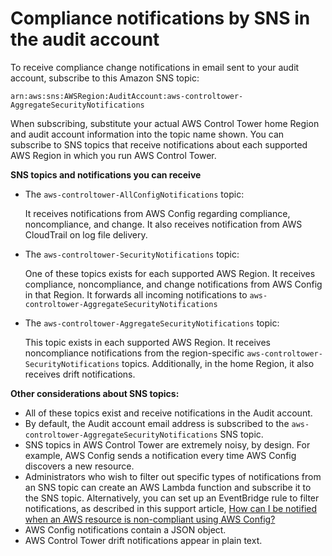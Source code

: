 # Compliance notifications by SNS in the audit account<a name="receive-notifications"></a>

To receive compliance change notifications in email sent to your audit account, subscribe to this Amazon SNS topic:

`arn:aws:sns:AWSRegion:AuditAccount:aws-controltower-AggregateSecurityNotifications` 

When subscribing, substitute your actual AWS Control Tower home Region and audit account information into the topic name shown\. You can subscribe to SNS topics that receive notifications about each supported AWS Region in which you run AWS Control Tower\.

**SNS topics and notifications you can receive**
+ The `aws-controltower-AllConfigNotifications` topic:

  It receives notifications from AWS Config regarding compliance, noncompliance, and change\. It also receives notification from AWS CloudTrail on log file delivery\.
+ The `aws-controltower-SecurityNotifications` topic:

  One of these topics exists for each supported AWS Region\. It receives compliance, noncompliance, and change notifications from AWS Config in that Region\. It forwards all incoming notifications to `aws-controltower-AggregateSecurityNotifications`
+ The `aws-controltower-AggregateSecurityNotifications` topic:

  This topic exists in each supported AWS Region\. It receives noncompliance notifications from the region\-specific `aws-controltower-SecurityNotifications` topics\. Additionally, in the home Region, it also receives drift notifications\.

**Other considerations about SNS topics:**
+ All of these topics exist and receive notifications in the Audit account\.
+  By default, the Audit account email address is subscribed to the `aws-controltower-AggregateSecurityNotifications` SNS topic\.
+ SNS topics in AWS Control Tower are extremely noisy, by design\. For example, AWS Config sends a notification every time AWS Config discovers a new resource\.
+ Administrators who wish to filter out specific types of notifications from an SNS topic can create an AWS Lambda function and subscribe it to the SNS topic\. Alternatively, you can set up an EventBridge rule to filter notifications, as described in this support article, [How can I be notified when an AWS resource is non\-compliant using AWS Config?](http://aws.amazon.com/premiumsupport/knowledge-center/config-resource-non-compliant/)
+ AWS Config notifications contain a JSON object\.
+ AWS Control Tower drift notifications appear in plain text\.